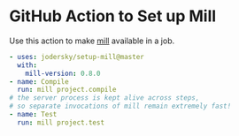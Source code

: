 # GitHub Action to Set up Mill

Use this action to make [mill](http://www.lihaoyi.com/mill/) available in a job.

```yaml
- uses: jodersky/setup-mill@master
  with:
    mill-version: 0.8.0
- name: Compile
  run: mill project.compile
# the server process is kept alive across steps,
# so separate invocations of mill remain extremely fast!
- name: Test
  run: mill project.test
```
